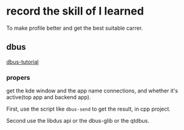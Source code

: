 # record the skill of I learned

To make profile better and get the best suitable carrer.

## dbus
[dbus-tutorial](https://dbus.freedesktop.org/doc/dbus-tutorial.html)

### propers

get the kde window and the app name connections, and whether it's active(top app and backend app).

First, use the script like `dbus-send` to get the result, in cpp project.

Second use the libdus api or the dbus-glib or the  qtdbus.
